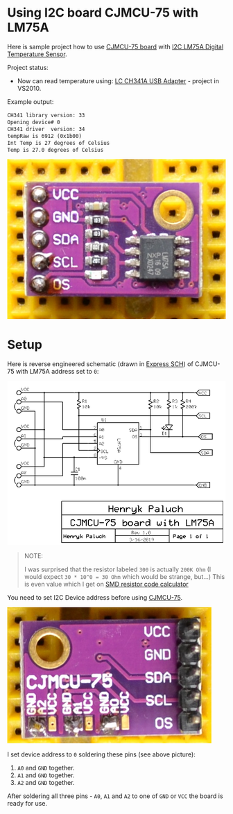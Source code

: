 # Using I2C board CJMCU-75 with LM75A

Here is sample project how to use [CJMCU-75 board][CJMCU-75]
with [I2C LM75A Digital Temperature Sensor][LM75A].

Project status:

* Now can read temperature
  using: [LC CH341A USB Adapter][Connecting LC CH341A USB Adapter to I2C Digital Temperature sensor LM75A] - project in VS2010.

Example output:

```
CH341 library version: 33
Opening device# 0
CH341 driver  version: 34
tempRaw is 6912 (0x1b00)
Int Temp is 27 degrees of Celsius
Temp is 27.0 degrees of Celsius
```

![CJMCU-75 Top](https://github.com/hpaluch/i2c-cjmcu-75/blob/master/assets/cjmcu-75-top.jpg?raw=true) 

# Setup 

Here is reverse engineered schematic (drawn in [Express SCH][Express SCH]) of CJMCU-75 with LM75A address set to `0`:

![CJMCU-75 Schematic](https://github.com/hpaluch/i2c-cjmcu-75/blob/master/assets/ExpressPCB/cjmcu-75.png?raw=true) 

> NOTE:
>
> I was surprised that the resistor labeled `300` is actually
> `200K Ohm` (I would expect `30 * 10^0 = 30 Ohm` which would be strange, but...)
> This is even value which I get
>  on [SMD resistor code calculator][SMD resistor code calculator]

You need to set I2C Device address before using [CJMCU-75][CJMCU-75].

![CJMCU-75 Bottom](https://github.com/hpaluch/i2c-cjmcu-75/blob/master/assets/cjmcu-75-bottom.jpg?raw=true) 

I set device address to `0` soldering these pins (see above picture):

1. `A0` and `GND` together.
1. `A1` and `GND` together.
1. `A2` and `GND` together.

After soldering all three pins - `A0`, `A1` and `A2` to one of `GND`
or `VCC` the board is ready for use.

[Connecting LC CH341A USB Adapter to I2C Digital Temperature sensor LM75A]: https://github.com/hpaluch/i2c-cjmcu-75/tree/master/ch341-i2c-lm75a


[Express SCH]: https://www.expresspcb.com/expresspcb/
[SMD resistor code calculator]: https://www.hobby-hour.com/electronics/smdcalc.php
[LM75A]: http://www.ti.com/lit/ds/symlink/lm75a.pdf
[CJMCU-75]: https://www.amazon.de/gp/product/B01FQWN79W/
